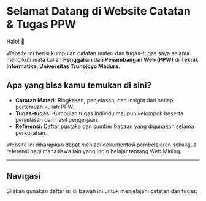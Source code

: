 # Selamat Datang di Website Catatan & Tugas PPW

Halo! 👋

Website ini berisi kumpulan catatan materi dan tugas-tugas saya selama mengikuti mata kuliah **Penggalian dan Penambangan Web (PPW)** di **Teknik Informatika, Universitas Trunojoyo Madura**.

## Apa yang bisa kamu temukan di sini?

- **Catatan Materi:**
  Ringkasan, penjelasan, dan insight dari setiap pertemuan kuliah PPW.
- **Tugas-tugas:**
  Kumpulan tugas individu maupun kelompok beserta penjelasan dan hasil pengerjaan.
- **Referensi:**
  Daftar pustaka dan sumber bacaan yang digunakan selama perkuliahan.

Website ini diharapkan dapat menjadi dokumentasi pembelajaran sekaligus referensi bagi mahasiswa lain yang ingin belajar tentang Web Mining.

---

## Navigasi

Silakan gunakan daftar isi di bawah ini untuk menjelajahi catatan dan tugas:

```{tableofcontents}

```
